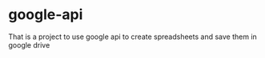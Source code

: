 # google-api
That is a project to use google api to create spreadsheets and save them in google drive
